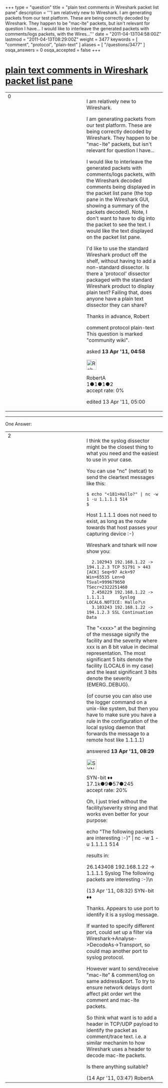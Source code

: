 +++
type = "question"
title = "plain text comments in Wireshark packet list pane"
description = '''I am relatively new to Wireshark. I am generating packets from our test platform. These are being correctly decoded by Wireshark. They happen to be &quot;mac-lte&quot; packets, but isn&#x27;t relevant for question I have... I would like to interleave the generated packets with comments/logs packets, with the Wires...'''
date = "2011-04-13T04:58:00Z"
lastmod = "2011-04-13T08:29:00Z"
weight = 3477
keywords = [ "comment", "protocol", "plain-text" ]
aliases = [ "/questions/3477" ]
osqa_answers = 0
osqa_accepted = false
+++

<div class="headNormal">

# [plain text comments in Wireshark packet list pane](/questions/3477/plain-text-comments-in-wireshark-packet-list-pane)

</div>

<div id="main-body">

<div id="askform">

<table id="question-table" style="width:100%;"><colgroup><col style="width: 50%" /><col style="width: 50%" /></colgroup><tbody><tr class="odd"><td style="width: 30px; vertical-align: top"><div class="vote-buttons"><div id="post-3477-score" class="post-score" title="current number of votes">0</div><div id="favorite-count" class="favorite-count"></div></div></td><td><div id="item-right"><div class="question-body"><p>I am relatively new to Wireshark.</p><p>I am generating packets from our test platform. These are being correctly decoded by Wireshark. They happen to be "mac-lte" packets, but isn't relevant for question I have...</p><p>I would like to interleave the generated packets with comments/logs packets, with the Wireshark decoded comments being displayed in the packet list pane (the top pane in the Wireshark GUI, showing a summary of the packets decoded). Note, I don't want to have to dig into the packet to see the text. I would like the text displayed on the packet list pane.</p><p>I'd like to use the standard Wireshark product off the shelf, without having to add a non-standard dissector. Is there a 'protocol' dissector packaged with the standard Wireshark product to display plain text? Failing that, does anyone have a plain text dissector they can share?</p><p>Thanks in advance, Robert</p></div><div id="question-tags" class="tags-container tags">comment protocol plain-text</div><div id="question-controls" class="post-controls"><div class="community-wiki">This question is marked "community wiki".</div></div><div class="post-update-info-container"><div class="post-update-info post-update-info-user"><p>asked <strong>13 Apr '11, 04:58</strong></p><img src="https://secure.gravatar.com/avatar/628d14e973bb734dd865b38ce54aea76?s=32&amp;d=identicon&amp;r=g" class="gravatar" width="32" height="32" alt="RobertA&#39;s gravatar image" /><p>RobertA<br />
<span class="score" title="1 reputation points">1</span><span title="1 badges"><span class="badge1">●</span><span class="badgecount">1</span></span><span title="1 badges"><span class="silver">●</span><span class="badgecount">1</span></span><span title="2 badges"><span class="bronze">●</span><span class="badgecount">2</span></span><br />
<span class="accept_rate" title="Rate of the user&#39;s accepted answers">accept rate:</span> <span title="RobertA has no accepted answers">0%</span></p></div><div class="post-update-info post-update-info-edited"><p>edited 13 Apr '11, 05:00</p></div></div><div id="comments-container-3477" class="comments-container"></div><div id="comment-tools-3477" class="comment-tools"></div><div class="clear"></div><div id="comment-3477-form-container" class="comment-form-container"></div><div class="clear"></div></div></td></tr></tbody></table>

------------------------------------------------------------------------

<div class="tabBar">

<span id="sort-top"></span>

<div class="headQuestions">

One Answer:

</div>

</div>

<span id="3484"></span>

<div id="answer-container-3484" class="answer">

<table style="width:100%;"><colgroup><col style="width: 50%" /><col style="width: 50%" /></colgroup><tbody><tr class="odd"><td style="width: 30px; vertical-align: top"><div class="vote-buttons"><div id="post-3484-score" class="post-score" title="current number of votes">2</div></div></td><td><div class="item-right"><div class="answer-body"><p>I think the syslog dissector might be the closest thing to what you need and the easiest to use in your case.</p><p>You can use "nc" (netcat) to send the cleartext messages like this:</p><pre><code>$ echo &quot;&lt;181&gt;Hallo?&quot; | nc -w 1 -u 1.1.1.1 514
$</code></pre><p>Host 1.1.1.1 does not need to exist, as long as the route towards that host passes your capturing device :-)</p><p>Wireshark and tshark will now show you:</p><pre><code>  2.102943 192.168.1.22 -&gt; 194.1.2.3 TCP 51791 &gt; 443 [ACK] Seq=97 Ack=97 Win=65535 Len=0 TSval=999679650 TSecr=2322251460
  2.450229 192.168.1.22 -&gt; 1.1.1.1      Syslog LOCAL6.NOTICE: Hallo?\n
  3.103243 192.168.1.22 -&gt; 194.1.2.3 SSL Continuation Data</code></pre><p>The "&lt;xxx&gt;" at the beginning of the message signify the facility and the severity where xxx is an 8 bit value in decimal representation. The most significant 5 bits denote the facility (LOCAL6 in my case) and the least significant 3 bits denote the severity (EMERG..DEBUG).</p><p>(of course you can also use the logger command on a unix-like system, but then you have to make sure you have a rule in the configuration of the local syslog daemon that forwards the message to a remote host like 1.1.1.1)</p></div><div class="answer-controls post-controls"></div><div class="post-update-info-container"><div class="post-update-info post-update-info-user"><p>answered <strong>13 Apr '11, 08:29</strong></p><img src="https://secure.gravatar.com/avatar/7901a94d8fdd1f9f47cda9a32fcfa177?s=32&amp;d=identicon&amp;r=g" class="gravatar" width="32" height="32" alt="SYN-bit&#39;s gravatar image" /><p>SYN-bit ♦♦<br />
<span class="score" title="17094 reputation points"><span>17.1k</span></span><span title="9 badges"><span class="badge1">●</span><span class="badgecount">9</span></span><span title="57 badges"><span class="silver">●</span><span class="badgecount">57</span></span><span title="245 badges"><span class="bronze">●</span><span class="badgecount">245</span></span><br />
<span class="accept_rate" title="Rate of the user&#39;s accepted answers">accept rate:</span> <span title="SYN-bit has 174 accepted answers">20%</span></p></div></div><div id="comments-container-3484" class="comments-container"><span id="3485"></span><div id="comment-3485" class="comment"><div id="post-3485-score" class="comment-score"></div><div class="comment-text"><p>Oh, I just tried without the facility/severity string and that works even better for your purpose:</p><p>echo "The following packets are interesting :-)" | nc -w 1 -u 1.1.1.1 514</p><p>results in:</p><p>26.143408 192.168.1.22 -&gt; 1.1.1.1 Syslog The following packets are interesting :-)\n</p></div><div id="comment-3485-info" class="comment-info"><span class="comment-age">(13 Apr '11, 08:32)</span> SYN-bit ♦♦</div></div><span id="3494"></span><div id="comment-3494" class="comment"><div id="post-3494-score" class="comment-score"></div><div class="comment-text"><p>Thanks. Appears to use port to identify it is a syslog message.</p><p>If wanted to specify different port, could set up a filter via Wireshark-&gt;Analyse-&gt;DecodeAs-&gt;Transport, so could map another port to syslog protocol.</p><p>However want to send/receive "mac-lte" &amp; comment/log on same address&amp;port. To try to ensure network delays dont affect pkt order wrt the comment and mac-lte packets.</p><p>So think what want is to add a header in TCP/UDP payload to identify the packet as comment/trace text. i.e. a similar mechanim to how Wireshark uses a header to decode mac-lte packets.</p><p>Is there anything suitable?</p></div><div id="comment-3494-info" class="comment-info"><span class="comment-age">(14 Apr '11, 03:47)</span> RobertA</div></div></div><div id="comment-tools-3484" class="comment-tools"></div><div class="clear"></div><div id="comment-3484-form-container" class="comment-form-container"></div><div class="clear"></div></div></td></tr></tbody></table>

</div>

<div class="paginator-container-left">

</div>

</div>

</div>

